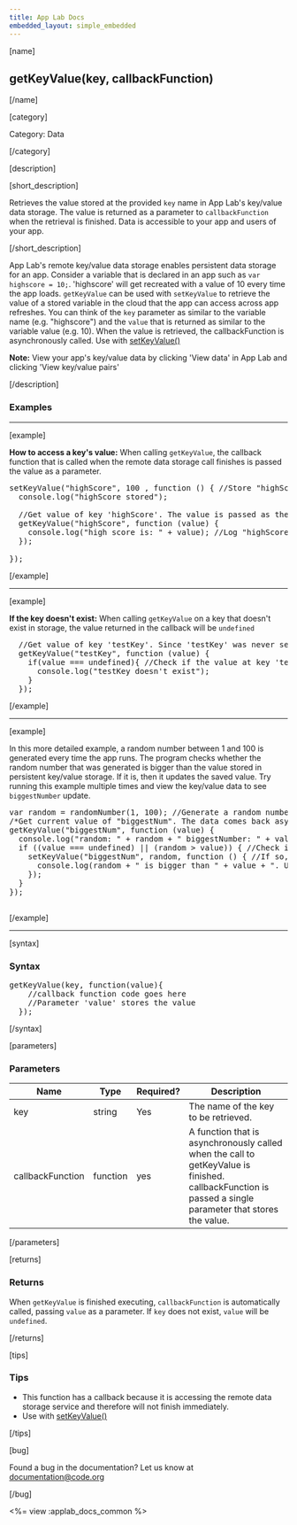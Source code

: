 ```yaml
---
title: App Lab Docs
embedded_layout: simple_embedded
---
```


[name]

## getKeyValue(key, callbackFunction)

[/name]


[category]

Category: Data

[/category]

[description]

[short_description]

Retrieves the value stored at the provided `key` name in App Lab's key/value data storage. The value is returned as a parameter to `callbackFunction` when the retrieval is finished. Data is accessible to your app and users of your app.

[/short_description]

App Lab's remote key/value data storage enables persistent data storage for an app. Consider a variable that is declared in an app such as `var highscore = 10;`. 'highscore' will get recreated with a value of 10 every time the app loads. `getKeyValue` can be used with `setKeyValue` to retrieve the value of a stored variable in the cloud that the app can access across app refreshes. You can think of the `key` parameter as similar to the variable name (e.g. "highscore") and the `value` that is returned as similar to the variable value (e.g. 10). When the value is retrieved, the callbackFunction is asynchronously called. Use with [setKeyValue()](/applab/docs/setKeyValue)

**Note:** View your app's key/value data by clicking 'View data' in App Lab and clicking 'View key/value pairs'

[/description]

### Examples
____________________________________________________

[example]

**How to access a key's value:** When calling `getKeyValue`, the callback function that is called when the remote data storage call finishes is passed the value as a parameter.

<pre>
setKeyValue("highScore", 100 , function () { //Store "highScore": 100 in the app's key/value data storage
  console.log("highScore stored");

  //Get value of key 'highScore'. The value is passed as the parameter named 'value' in the inline function
  getKeyValue("highScore", function (value) {
    console.log("high score is: " + value); //Log "highScore", which will be 100.
  });

});
</pre>

[/example]

____________________________________________________

[example]

**If the key doesn't exist:** When calling `getKeyValue` on a key that doesn't exist in storage, the value returned in the callback will be `undefined`

<pre>
  //Get value of key 'testKey'. Since 'testKey' was never set, the value will be undefined
  getKeyValue("testKey", function (value) {
    if(value === undefined){ //Check if the value at key 'testKey' exists
      console.log("testKey doesn't exist");
    }
  });
</pre>

[/example]

____________________________________________________

[example]

In this more detailed example, a random number between 1 and 100 is generated every time the app runs. The program checks whether the random number that was generated is bigger than the value stored in persistent key/value storage. If it is, then it updates the saved value. Try running this example multiple times and view the key/value data to see `biggestNumber` update.

<pre>
var random = randomNumber(1, 100); //Generate a random number
/*Get current value of "biggestNum". The data comes back asynchronously and is stored in 'value' */
getKeyValue("biggestNum", function (value) {
  console.log("random: " + random + " biggestNumber: " + value);
  if ((value === undefined) || (random > value)) { //Check if 'value' is undefined or smaller than random
    setKeyValue("biggestNum", random, function () { //If so, update 'biggestNum' to 'random'
      console.log(random + " is bigger than " + value + ". Updated biggestNumber");
    });
  }
});

</pre>

[/example]

____________________________________________________

[syntax]

### Syntax
<pre>
getKeyValue(key, function(value){
    //callback function code goes here
    //Parameter 'value' stores the value
  });
</pre>

[/syntax]

[parameters]

### Parameters

| Name  | Type | Required? | Description |
|-----------------|------|-----------|-------------|
| key | string | Yes | The name of the key to be retrieved.  |
| callbackFunction | function | yes | A function that is asynchronously called when the call to getKeyValue is finished. callbackFunction is passed a single parameter that stores the value.  |

[/parameters]

[returns]

### Returns
When `getKeyValue` is finished executing, `callbackFunction` is automatically called, passing `value` as a parameter. If `key` does not exist, `value` will be `undefined`.

[/returns]

[tips]

### Tips
- This function has a callback because it is accessing the remote data storage service and therefore will not finish immediately.
- Use with [setKeyValue()](/applab/docs/setKeyValue)

[/tips]

[bug]

Found a bug in the documentation? Let us know at documentation@code.org

[/bug]

<%= view :applab_docs_common %>
